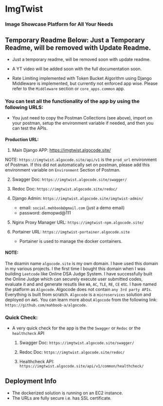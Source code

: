 # ImgTwist


### Image Showcase Platform for All Your Needs


## Temporary Readme Below: Just a Temporary Readme, will be removed with Update Readme. 

- Just a temporary readme, will be removed soon with update readme.

- A YT video will be added soon with the full documentation soon. 

- Rate Limiting implemented with Token Bucket Algorithm using Django Middleware 
   is implemented, but currently not enforced app wise. Please refer to the `Middleware` section or `core_apps.common` app.  

### You can test all the functionality of the app by using the following URLS:

- You just need to copy the Postman Collections (see above), import on your postman, setup the environment variable if needed, and then you can test the APIs.

#### Production URL: 

1. Main Django APP: https://imgtwist.algocode.site/

NOTE: `https://imgtwist.algocode.site/api/v1` is the `prod_url` environment of Postman. If this did not automatically set on postman, please add this environment variable on `Environment` Section of Postman. 

2. Swagger Doc: `https://imgtwist.algocode.site/swagger/`

3. Redoc Doc: `https://imgtwist.algocode.site/redoc/`

4. Django Admin: `https://imgtwist.algocode.site/imgtwist-admin/` 
    - email: `social.mehboob@gmail.com` (just a demo email)
    - password: demopwd@111

5. Nginx Proxy Manager URL: `https://imgtwist-npm.algocode.site/`

6. Portainer URL: `https://imgtwist-portainer.algocode.site`
    - Portainer is used to manage the docker containers.

#### NOTE: 

The doamin name `algocode.site` is my own domain. I have used this domain in my various projects. I the first time I bought this domain when I was building `Leetcode` like Online DSA Judge System. I have successfully built the Online Judge which can securely execute user submitted codes, evaluate it and and generate resutls like `WA`, `AC`, `TLE`, `RE`, `CE` etc. I have named the platform as `Algocode`. Algocode does not contain `any 3rd party APIs`. Everything is built from scratch. `Algocode` is a `microservices` solution and deployed on `AWS`. You can learn more about `Algocode` from the following link: `https://github.com/mahboob-a/algocode`. 

### Quick Check: 

- A very quick check for the app is the the `Swagger` or `Redoc` or the     `healthcheck` API

    1. Swagger Doc: `https://imgtwist.algocode.site/swagger/`

    2. Redoc Doc: `https://imgtwist.algocode.site/redoc/`

    3. Healthcheck API: `https://imgtwist.algocode.site/api/v1/common/healthcheck/`

## Deployment Info

- The dockerized solution is running on an EC2 instance. 
- The URLs are fully secure i.e. has SSL certificate. 


